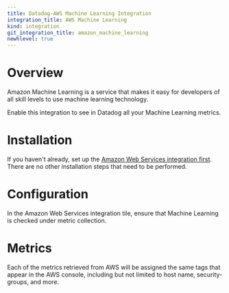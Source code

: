 ```yaml
---
title: Datadog-AWS Machine Learning Integration
integration_title: AWS Machine Learning
kind: integration
git_integration_title: amazon_machine_learning
newhlevel: true
---
```


# Overview

Amazon Machine Learning is a service that makes it easy for developers of all skill levels to use machine learning technology.

Enable this integration to see in Datadog all your Machine Learning metrics.

# Installation

If you haven't already, set up the [Amazon Web Services integration first](/integrations/aws). There are no other installation steps that need to be performed.

# Configuration

In the Amazon Web Services integration tile, ensure that Machine Learning is checked under metric collection.

# Metrics



Each of the metrics retrieved from AWS will be assigned the same tags that appear in the AWS console, including but not limited to host name, security-groups, and more.
